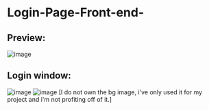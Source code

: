 # Login-Page-Front-end-
## Preview:
![image](https://github.com/REAPER2132/Login-Page-Front-end-/assets/99393387/6309af80-5897-4b3e-ad88-925334954fb3)
## Login window:
![image](https://github.com/REAPER2132/Login-Page-Front-end-/assets/99393387/1ae7c283-0662-42e2-8425-7fde6db9ddfb)
![image](https://github.com/REAPER2132/Login-Page-Front-end-/assets/99393387/49f1cf1f-4c2d-419e-a2b6-e95f0c2690cb)
[I do not own the bg image, i've only used it for my project and i'm not profiting off of it.]
